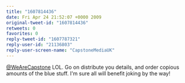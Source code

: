 ```yaml
---
title: "1607814436"
date: Fri Apr 24 21:52:07 +0000 2009
original-tweet-id: "1607814436"
retweets: 0
favorites: 0
reply-tweet-id: "1607787321"
reply-user-id: "21136803"
reply-user-screen-name: "CapstoneMediaUK"
---
```

<a href="https://twitter.com/WeAreCapstone">@WeAreCapstone</a> LOL. Go on distribute you details, and order copious amounts of the blue stuff. I'm sure all will benefit joking by the way!
